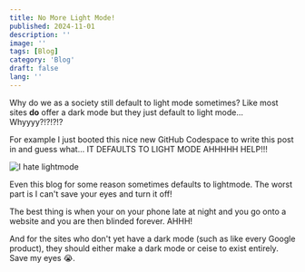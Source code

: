 ```yaml
---
title: No More Light Mode!
published: 2024-11-01
description: ''
image: ''
tags: [Blog]
category: 'Blog'
draft: false 
lang: ''
---
```

Why do we as a society still default to light mode sometimes? Like most sites **do** offer a dark mode but they just default to light mode... Whyyyy?!?!?!?

For example I just booted this nice new GitHub Codespace to write this post in and guess what... IT DEFAULTS TO LIGHT MODE AHHHHH HELP!!!

![I hate lightmode](https://imgur.com/a/BONQg8f)

Even this blog for some reason sometimes defaults to lightmode. The worst part is I can't save your eyes and turn it off!

The best thing is when your on your phone late at night and you go onto a website and you are then blinded forever. AHHH!

And for the sites who don't yet have a dark mode (such as like every Google product), they should either make a dark mode or ceise to exist entirely. Save my eyes 😭.